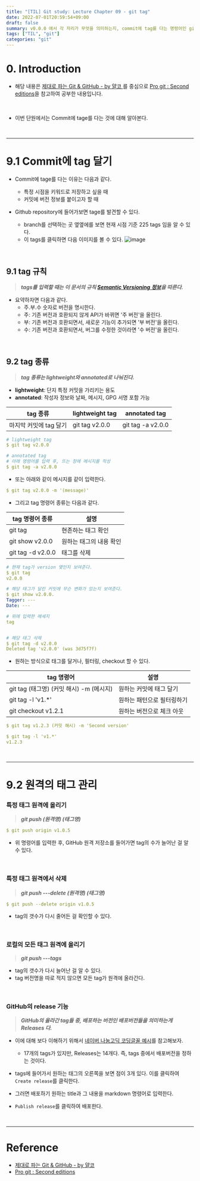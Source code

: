 ```yaml
---
title: "[TIL] Git study: Lecture Chapter 09 - git tag"
date: 2022-07-01T20:59:54+09:00
draft: false
summary: v0.0.0 에서 각 자리가 무엇을 의미하는지, commit에 tag를 다는 명령어인 git tag, 그리고 여러 버전들 중 일부를 release하는 것을 배운다.
tags: ["TIL", "git"]
categories: "git"
---
```


# 0. Introduction

- 해당 내용은 [제대로 파는 Git & GitHub - by 얄코 ](https://www.inflearn.com/course/%EC%A0%9C%EB%8C%80%EB%A1%9C-%ED%8C%8C%EB%8A%94-%EA%B9%83/dashboard)를 중심으로 [Pro git : Second editions](https://book.naver.com/bookdb/book_detail.nhn?bid=7187291)을 참고하여 공부한 내용입니다.

<br>

- 이번 단원에서는 Commit에 tage를 다는 것에 대해 알아본다.

<br>

---

# 9.1 Commit에 tag 달기

- Commit에 tage를 다는 이유는 다음과 같다.

  - 특정 시점을 키워드로 저장하고 싶을 때
  - 커밋에 버전 정보를 붙이고자 할 때

- Github repository에 들어가보면 tage를 발견할 수 있다.

  - branch를 선택하는 곳 옆옆에를 보면 현재 시점 기준 225 tags 임을 알 수 있다.
  - 이 tags를 클릭하면 다음 이미지를 볼 수 있다.
    ![image](https://user-images.githubusercontent.com/78094972/176830351-7c1ff36c-5f24-4698-952b-ec2f125b5739.PNG)

<br>

## 9.1 tag 규칙

> **_tags를 입력할 때는 이 문서의 규칙 [Semantic Versioning 정보](https://semver.org/lang/ko/)을 따른다._**

- 요약하자면 다음과 같다.
  - 주.부.수 숫자로 버전을 명시한다.
  - 주: 기존 버전과 호환되지 않게 API가 바뀌면 '주 버전'을 올린다.
  - 부: 기존 버전과 호환되면서, 새로운 기능이 추가되면 '부 버전'을 올린다.
  - 수: 기존 버전과 호환되면서, 버그를 수정한 것이라면 '수 버전'을 올린다.

<br>

## 9.2 tag 종류

> **_tag 종류는 lightweight와 annotated로 나눠진다._**

- **lightweight**: 단지 특정 커밋을 가리키는 용도
- **annotated**: 작성자 정보와 날짜, 메시지, GPG 서명 포함 가능

| tag 종류               | lightweight tag | annotated tag     |
| ---------------------- | --------------- | ----------------- |
| 마지막 커밋에 tag 달기 | git tag v2.0.0  | git tag -a v2.0.0 |

```yml
# lightweight tag
$ git tag v2.0.0

# annotated tag
# 아래 명령어를 입력 후, 뜨는 창에 메시지를 작성
$ git tag -a v2.0.0
```

- 또는 아래와 같이 메시지를 같이 입력한다.

```yml
$ git tag v2.0.0 -m '(message)'
```

- 그리고 tag 명령어 종류는 다음과 같다.

| tag 명령어 종류   | 설명                    |
| ----------------- | ----------------------- |
| git tag           | 현존하는 태그 확인      |
| git show v2.0.0   | 원하는 태그의 내용 확인 |
| git tag -d v2.0.0 | 태그를 삭제             |

```yml
# 현재 tag가 version 몇인지 보여준다.
$ git tag
v2.0.0

# 해당 태그가 달린 커밋에 무슨 변화가 있는지 보여준다.
$ git show v2.0.0.
Tagger: ---
Date: ---

# 위에 입력한 메세지
tag


# 해당 태그 삭제
$ git tag -d v2.0.0
Deleted tag 'v2.0.0' (was 3d75f7f)
```

- 원하는 방식으로 태그를 달거나, 필터링, checkout 할 수 있다.

| tag 명령어                               | 설명                       |
| ---------------------------------------- | -------------------------- |
| git tag (태그명) (커밋 해시) -m (메시지) | 원하는 커밋에 태그 달기    |
| git tag -l 'v1.\*'                       | 원하는 패턴으로 필터링하기 |
| git checkout v1.2.1                      | 원하는 버전으로 체크 아웃  |

```yml
$ git tag v1.2.3 (커밋 해시) -m 'Second version'

$ git tag -l 'v1.*'
v1.2.3
```

<br>

---

# 9.2 원격의 태그 관리

### 특정 태그 원격에 올리기

> **_git push (원격명) (태그명)_**

```yml
$ git push origin v1.0.5
```

- 위 명령어를 입력한 후, GitHub 원격 저장소를 들어가면 tag의 수가 늘어난 걸 알 수 있다.

<br>

### 특정 태그 원격에서 삭제

> **_git push ---delete (원격명) (태그명)_**

```yml
$ git push --delete origin v1.0.5
```

- tag의 갯수가 다시 줄어든 걸 확인할 수 있다.

<br>

### 로컬의 모든 태그 원격에 올리기

> **_git push ---tags_**

- tag의 갯수가 다시 늘어난 걸 알 수 있다.   
- tag 버전명을 따로 적지 않으면 모든 tag가 원격에 올라간다.

<br>

### GitHub의 release 기능

> **_GitHub의 올라간 tag들 중, 배포하는 버전인 배포버전들을 의미하는게 Releases 다._**

- 이에 대해 보다 이해하기 위해서 [네이버 나눔고딕 코딩글꼴 예시](https://github.com/naver/nanumfont)를 참고해보자.

  - 17개의 tags가 있지만, Releases는 14개다. 즉, tags 중에서 배포버전을 정하는 것이다.

- tags에 들어가서 원하는 태그의 오른쪽을 보면 점이 3개 있다. 이를 클릭하여 `Create release`를 클릭한다.

- 그러면 배포하기 원하는 title과 그 내용을 markdown 명령어로 입력한다.

- `Publish release`를 클릭하여 배포한다.

<br>

---

# Reference

- [제대로 파는 Git & GitHub - by 얄코](https://www.inflearn.com/course/%EC%A0%9C%EB%8C%80%EB%A1%9C-%ED%8C%8C%EB%8A%94-%EA%B9%83/dashboard)
- [Pro git : Second editions](https://book.naver.com/bookdb/book_detail.nhn?bid=7187291)
